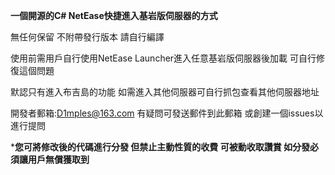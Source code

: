 **一個開源的C# NetEase快捷進入基岩版伺服器的方式**


無任何保留 不附帶發行版本 請自行編譯


使用前需用戶自行使用NetEase Launcher進入任意基岩版伺服器後加載 可自行修復這個問題


默認只有進入布吉島的功能 如需進入其他伺服器可自行抓包查看其他伺服器地址


開發者郵箱:D1mples@163.com 有疑問可發送郵件到此郵箱 或創建一個issues以進行提問


***您可將修改後的代碼進行分發 但禁止主動性質的收費 可被動收取讚賞 如分發必須讓用戶無償獲取到**
